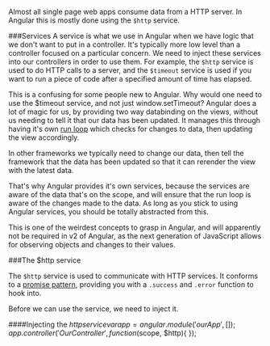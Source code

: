 Almost all single page web apps consume data from a HTTP server.
In Angular this is mostly done using the `$http` service.

###Services
A service is what we use in Angular when we have logic that we don't want to put in a controller. It's typically more low level than a controller focused on a particular concern. We need to inject these services into our controllers in order to use them. For example, the `$http` service is used to do HTTP calls to a server, and the `$timeout` service is used if you want to run a piece of code after a specified amount of time has elapsed.

This is a confusing for some people new to Angular. Why would one need to use the $timeout service, and not just window.setTimeout? Angular does a lot of magic for us, by providing two way databinding on the views, without us needing to tell it that our data has been updated. It manages this through having it's own [run loop](https://www.ng-book.com/p/The-Digest-Loop-and-apply/) which checks for changes to data, then updating the view accordingly.

In other frameworks we typically need to change our data, then tell the framework that the data has been updated so that it can rerender the view with the latest data.

That's why Angular provides it's own services, because the services are aware of the data that's on the scope, and will ensure that the run loop is aware of the changes made to the data. As long as you stick to using Angular services, you should be totally abstracted from this.

This is one of the weirdest concepts to grasp in Angular, and will apparently not be required in v2 of Angular, as the next generation of JavaScript allows for observing objects and changes to their values.

###The $http service

The `$http` service is used to communicate with HTTP services. It conforms to a [promise pattern](https://docs.angularjs.org/api/ng/service/$http), providing you with a `.success` and `.error` function to hook into.

Before we can use the service, we need to inject it.

####Injecting the $http service
    var app = angular.module('ourApp', []);
    app.controller('OurController', function($scope, $http){
    });









